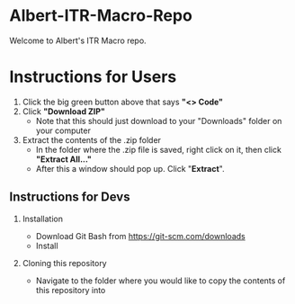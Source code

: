 # Albert-ITR-Macro-Repo

Welcome to Albert's ITR Macro repo. 


# Instructions for Users
1. Click the big green button above that says **\"<> Code\"**
2. Click **\"Download ZIP\"**
   * Note that this should just download to your \"Downloads\" folder on your computer
3. Extract the contents of the .zip folder
   * In the folder where the .zip file is saved, right click on it, then click
 **"Extract All...\"**
   * After this a window should pop up. Click \"**Extract**\".

## Instructions for Devs
1. Installation
   * Download Git Bash from https://git-scm.com/downloads
   * Install
  

2. Cloning this repository
   * Navigate to the folder where you would like to copy the contents of this repository into
